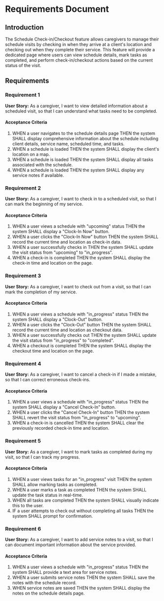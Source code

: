# Requirements Document

## Introduction

The Schedule Check-in/Checkout feature allows caregivers to manage their schedule visits by checking in when they arrive at a client's location and checking out when they complete their service. This feature will provide a dedicated page where users can view schedule details, mark tasks as completed, and perform check-in/checkout actions based on the current status of the visit.

## Requirements

### Requirement 1

**User Story:** As a caregiver, I want to view detailed information about a scheduled visit, so that I can understand what tasks need to be completed.

#### Acceptance Criteria

1. WHEN a user navigates to the schedule details page THEN the system SHALL display comprehensive information about the schedule including client details, service name, scheduled time, and tasks.
2. WHEN a schedule is loaded THEN the system SHALL display the client's location on a map.
3. WHEN a schedule is loaded THEN the system SHALL display all tasks associated with the schedule.
4. WHEN a schedule is loaded THEN the system SHALL display any service notes if available.

### Requirement 2

**User Story:** As a caregiver, I want to check in to a scheduled visit, so that I can mark the beginning of my service.

#### Acceptance Criteria

1. WHEN a user views a schedule with "upcoming" status THEN the system SHALL display a "Clock-In Now" button.
2. WHEN a user clicks the "Clock-In Now" button THEN the system SHALL record the current time and location as check-in data.
3. WHEN a user successfully checks in THEN the system SHALL update the visit status from "upcoming" to "in_progress".
4. WHEN a check-in is completed THEN the system SHALL display the check-in time and location on the page.

### Requirement 3

**User Story:** As a caregiver, I want to check out from a visit, so that I can mark the completion of my service.

#### Acceptance Criteria

1. WHEN a user views a schedule with "in_progress" status THEN the system SHALL display a "Clock-Out" button.
2. WHEN a user clicks the "Clock-Out" button THEN the system SHALL record the current time and location as checkout data.
3. WHEN a user successfully checks out THEN the system SHALL update the visit status from "in_progress" to "completed".
4. WHEN a checkout is completed THEN the system SHALL display the checkout time and location on the page.

### Requirement 4

**User Story:** As a caregiver, I want to cancel a check-in if I made a mistake, so that I can correct erroneous check-ins.

#### Acceptance Criteria

1. WHEN a user views a schedule with "in_progress" status THEN the system SHALL display a "Cancel Check-In" button.
2. WHEN a user clicks the "Cancel Check-In" button THEN the system SHALL revert the visit status from "in_progress" to "upcoming".
3. WHEN a check-in is cancelled THEN the system SHALL clear the previously recorded check-in time and location.

### Requirement 5

**User Story:** As a caregiver, I want to mark tasks as completed during my visit, so that I can track my progress.

#### Acceptance Criteria

1. WHEN a user views tasks for an "in_progress" visit THEN the system SHALL allow marking tasks as completed.
2. WHEN a user marks a task as completed THEN the system SHALL update the task status in real-time.
3. WHEN all tasks are completed THEN the system SHALL visually indicate this to the user.
4. IF a user attempts to check out without completing all tasks THEN the system SHALL prompt for confirmation.

### Requirement 6

**User Story:** As a caregiver, I want to add service notes to a visit, so that I can document important information about the service provided.

#### Acceptance Criteria

1. WHEN a user views a schedule with "in_progress" status THEN the system SHALL provide a text area for service notes.
2. WHEN a user submits service notes THEN the system SHALL save the notes with the schedule record.
3. WHEN service notes are saved THEN the system SHALL display the notes on the schedule details page.
